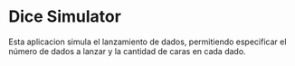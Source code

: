 # Dice Simulator
Esta aplicacion simula el lanzamiento de dados, permitiendo especificar el número de dados a lanzar y la cantidad de caras en cada dado.

